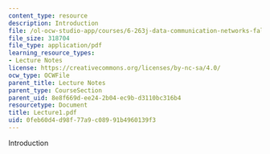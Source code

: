 ```yaml
---
content_type: resource
description: Introduction
file: /ol-ocw-studio-app/courses/6-263j-data-communication-networks-fall-2002/0feb60d4d98f77a9c08991b4960139f3_Lecture1.pdf
file_size: 318704
file_type: application/pdf
learning_resource_types:
- Lecture Notes
license: https://creativecommons.org/licenses/by-nc-sa/4.0/
ocw_type: OCWFile
parent_title: Lecture Notes
parent_type: CourseSection
parent_uid: 8e8f669d-ee24-2b04-ec9b-d3110bc316b4
resourcetype: Document
title: Lecture1.pdf
uid: 0feb60d4-d98f-77a9-c089-91b4960139f3
---
```

Introduction